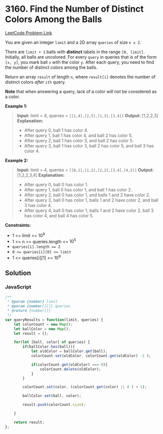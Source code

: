 # 3160. Find the Number of Distinct Colors Among the Balls

[LeetCode Problem Link](https://leetcode.com/problems/find-the-number-of-distinct-colors-among-the-balls/)

You are given an integer `limit` and a 2D array `queries` of size `n x 2`.

There are `limit + 1` balls with **distinct** labels in the range `[0, limit]`. Initially, all balls are uncolored. For every `query` in queries that is of the form `[x, y]`, you mark ball `x` with the color `y`. After each query, you need to find the number of distinct colors among the balls.

Return an array `result` of length `n`, where `result[i]` denotes the number of distinct colors *after* `ith` query.

**Note** that when answering a query, lack of a color *will not* be considered as a color.

**Example 1:**

>**Input:** limit = 4, queries = `[[1,4],[2,5],[1,3],[3,4]]`
**Output:** [1,2,2,3]
**Explanation:**
> * After query 0, ball 1 has color 4.
> * After query 1, ball 1 has color 4, and ball 2 has color 5.
> * After query 2, ball 1 has color 3, and ball 2 has color 5.
> * After query 3, ball 1 has color 3, ball 2 has color 5, and ball 3 has color 4.

**Example 2:**

>**Input:** limit = 4, queries = `[[0,1],[1,2],[2,2],[3,4],[4,5]]`
**Output:** [1,2,2,3,4]
**Explanation:**
> * After query 0, ball 0 has color 1.
> * After query 1, ball 0 has color 1, and ball 1 has color 2.
> * After query 2, ball 0 has color 1, and balls 1 and 2 have color 2.
> * After query 3, ball 0 has color 1, balls 1 and 2 have color 2, and ball 3 has color 4.
> * After query 4, ball 0 has color 1, balls 1 and 2 have color 2, ball 3 has color 4, and ball 4 has color 5.

**Constraints:**

* 1 <= limit <= $10^9$
* 1 <= n == queries.length <= $10^5$
* `queries[i].length == 2`
* `0 <= queries[i][0] <= limit`
* 1 <= queries[i][1] <= $10^9$

## Solution

### JavaScript

```javaScript
/**
 * @param {number} limit
 * @param {number[][]} queries
 * @return {number[]}
 */
var queryResults = function(limit, queries) {
    let colorCount = new Map();
    let ballColor = new Map();
    let result = [];

    for(let [ball, color] of queries) {
        if(ballColor.has(ball)){
            let oldColor = ballColor.get(ball);
            colorCount.set(oldColor, colorCount.get(oldColor) -1 );

            if(colorCount.get(oldColor) === 0){
                colorCount.delete(oldColor);
            }
        }

        colorCount.set(color, (colorCount.get(color) || 0 ) + 1);

        ballColor.set(ball, color);

        result.push(colorCount.size);

    }

    return result;
};
```
